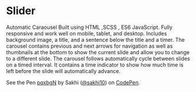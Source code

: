 # Slider

Automatic Caraousel Built using HTML ,SCSS , ES6 JavaScript.
Fully responsive and work well on mobile, tablet, and desktop.
Includes background image, a title, and a sentence below the title and a timer.
The carousel contains previous and next arrows for navigation as well as thumbnails at the bottom to show the current slide and allow you to change to a different slide.
The carousel follows automatically cycle between slides on a timed interval.
It contains a time indicator to show how much time is left before the slide will automatically advance.
<p data-height="429" data-theme-id="0" data-slug-hash="pqxbgN" data-default-tab="css,result" data-user="sakhi10" data-pen-title="pqxbgN" class="codepen">See the Pen <a href="https://codepen.io/sakhi10/pen/pqxbgN/">pqxbgN</a> by Sakhi (<a href="https://codepen.io/sakhi10">@sakhi10</a>) on <a href="https://codepen.io">CodePen</a>.</p>
<script async src="https://static.codepen.io/assets/embed/ei.js"></script>

